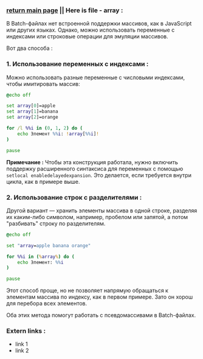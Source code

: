 ### [return main page](../README.md) || Here is file - array :
В Batch-файлах нет встроенной поддержки массивов, как в JavaScript или других языках. Однако, можно использовать переменные с индексами или строковые операции для эмуляции массивов.

Вот два способа :

### 1. Использование переменных с индексами :
Можно использовать разные переменные с числовыми индексами, чтобы имитировать массив:
```bat
@echo off

set array[0]=apple
set array[1]=banana
set array[2]=orange

for /l %%i in (0, 1, 2) do (
    echo Элемент %%i: !array[%%i]!
)

pause
```

**Примечание :** Чтобы эта конструкция работала, нужно включить поддержку расширенного синтаксиса для переменных с помощью `setlocal enabledelayedexpansion`. Это делается, если требуется внутри цикла, как в примере выше.

### 2. Использование строк с разделителями :
Другой вариант — хранить элементы массива в одной строке, разделяя их каким-либо символом, например, пробелом или запятой, а потом "разбивать" строку по разделителям.
```bat
@echo off

set "array=apple banana orange"

for %%i in (%array%) do (
    echo Элемент: %%i
)

pause
```

Этот способ проще, но не позволяет напрямую обращаться к элементам массива по индексу, как в первом примере. Зато он хорош для перебора всех элементов.

Оба этих метода помогут работать с псевдомассивами в Batch-файлах.

### Extern links :
* link 1
* link 2
